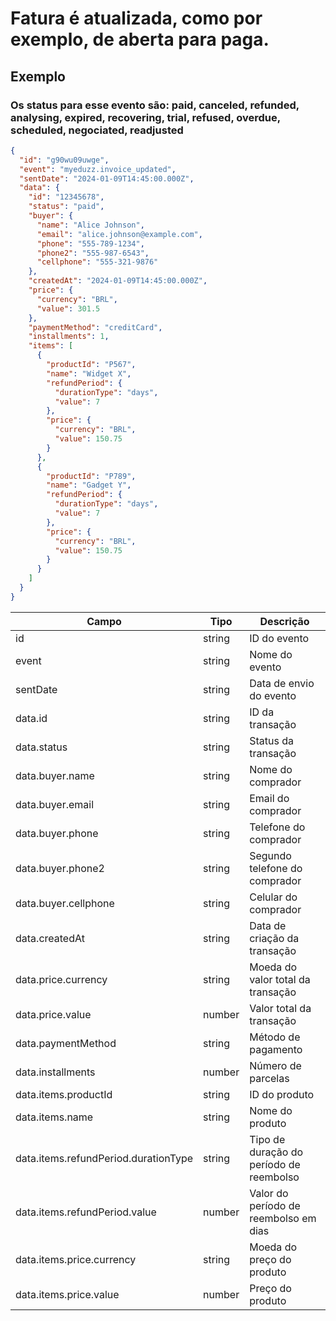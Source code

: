 # Fatura é atualizada, como por exemplo, de aberta para paga.

## Exemplo

### Os status para esse evento são: paid, canceled, refunded, analysing, expired, recovering, trial, refused, overdue, scheduled, negociated, readjusted

```json
{
  "id": "g90wu09uwge",
  "event": "myeduzz.invoice_updated",
  "sentDate": "2024-01-09T14:45:00.000Z",
  "data": {
    "id": "12345678",
    "status": "paid",
    "buyer": {
      "name": "Alice Johnson",
      "email": "alice.johnson@example.com",
      "phone": "555-789-1234",
      "phone2": "555-987-6543",
      "cellphone": "555-321-9876"
    },
    "createdAt": "2024-01-09T14:45:00.000Z",
    "price": {
      "currency": "BRL",
      "value": 301.5
    },
    "paymentMethod": "creditCard",
    "installments": 1,
    "items": [
      {
        "productId": "P567",
        "name": "Widget X",
        "refundPeriod": {
          "durationType": "days",
          "value": 7
        },
        "price": {
          "currency": "BRL",
          "value": 150.75
        }
      },
      {
        "productId": "P789",
        "name": "Gadget Y",
        "refundPeriod": {
          "durationType": "days",
          "value": 7
        },
        "price": {
          "currency": "BRL",
          "value": 150.75
        }
      }
    ]
  }
}
```
| Campo                        | Tipo   | Descrição                             |
| ---------------------------- | ------ | ------------------------------------- |
| id                           | string | ID do evento                          |
| event                        | string | Nome do evento                        |
| sentDate                     | string | Data de envio do evento               |
| data.id                      | string | ID da transação                       |
| data.status                  | string | Status da transação                   |
| data.buyer.name              | string | Nome do comprador                     |
| data.buyer.email             | string | Email do comprador                    |
| data.buyer.phone             | string | Telefone do comprador                 |
| data.buyer.phone2            | string | Segundo telefone do comprador         |
| data.buyer.cellphone         | string | Celular do comprador                  |
| data.createdAt               | string | Data de criação da transação          |
| data.price.currency          | string | Moeda do valor total da transação     |
| data.price.value             | number | Valor total da transação              |
| data.paymentMethod           | string | Método de pagamento                   |
| data.installments            | number | Número de parcelas                    |
| data.items.productId         | string | ID do produto                         |
| data.items.name              | string | Nome do produto                       |
| data.items.refundPeriod.durationType | string | Tipo de duração do período de reembolso |
| data.items.refundPeriod.value | number | Valor do período de reembolso em dias |
| data.items.price.currency    | string | Moeda do preço do produto             |
| data.items.price.value       | number | Preço do produto                      |

